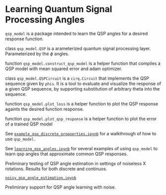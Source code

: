 # Learning Quantum Signal Processing Angles 


`qsp_model` is a package intended to learn the QSP angles for a desired response function. 

class `qsp_model.QSP` is a arameterized quantum signal processing layer. Parameterized by the $\phi$ angles.  

function `qsp_model.construct_qsp_model` is a helper function that compiles a QSP model with mean squared error and adam optimizer.

class `qsp_model.QSPCircuit` is a `cirq.Circuit` that implements the QSP sequence given by `phis`. It is a tool to evaluate and visualize the response of a given QSP sequence, by supporting substitution of arbitrary theta into the sequence.

function `qsp_model.plot_loss` is a helper function to plot the QSP response againts the desired function response.
	
function `qsp_model.plot_qsp_response` is a helper function to plot the error of a trained QSP model 
  

See [`example_qsp_discrete_propoerties.ipynb`](https://github.com/jdocter/qsp/blob/main/example_qsp_discrete_propoerties.ipynb) for a walkthrough of how to use `qsp_model.`

See [`learning_qsp_angles.ipynb`](https://github.com/jdocter/qsp/blob/main/learning_qsp_angles.ipynb) for several examples of using `qsp_model` to learn qsp angles that approximate common QSP responses. 

Preliminary testing of QSP angle estimation in settings of noiseless X rotations. Results for both discrete and continuos. 


[`noisy_qsp_angle_estimation.ipynb`](https://github.com/jdocter/qsp/blob/main/noisy_qsp_angle_estimation.ipynb)

Preliminary support for QSP angle learning with noise.
